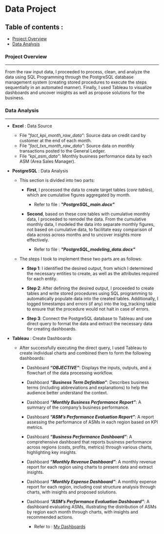 # Data Project
## Table of contents :
- [Project Overview](#project-overview)
- [Data Analysis](#data-analysis)


### Project Overview
--- 
From the raw input data, I proceeded to process, clean, and analyze the data using SQL Programming through the PostgreSQL database       management system (creating stored procedures to execute the steps sequentially in an automated manner). Finally, I used Tableau to      visualize dashboards and uncover insights as well as propose solutions for the business.

### Data Analysis
---
- **Excel** : Data Source
  - File *"fact_kpi_month_raw_data"*: Source data on credit card by customer at the end of each month.
  - File *"fact_txn_month_raw_data"*: Source data on monthly transactions posted to the General Ledger.
  - File *"kpi_asm_data"*: Monthly business performance data by each ASM (Area Sales Manager).
    
- **PostgreSQL** : Data Analysis 
  
  - This section is divided into two parts:
    - **First**, I processed the data to create target tables (*core tables*), which are cumulative figures aggregated by month.
      - Refer to file : ***"PostgreSQL_main.docx"***
    
    - **Second**, based on these core tables with cumulative monthly data, I proceeded to remodel the data. From the cumulative monthly        data, I modeled the data into separate monthly figures, not based on cumulative data, to facilitate easy comparison of data across
      across months and to uncover insights more effectively.
      - Refer to file : ***"PostgreSQL_modeling_data.docx"***
      
  - The steps I took to implement these two parts are as follows:
    - **Step 1**: I identified the desired output, from which I determined the necessary entities to create, as well as the attributes         required for each entity.
          
    - **Step 2**: After defining the desired output, I proceeded to create tables and write stored procedures using SQL programming to         automatically populate data into the created tables. Additionally, I logged timestamps and errors (if any) into the log_tracking         table to ensure that the procedure would not halt in case of errors.

    - **Step 3**: Connect the PostgreSQL database to Tableau and use direct query to format the data and extract the necessary data for        creating dashboards.

- **Tableau** : Create Dashboards
  - After successfully executing the direct query, I used Tableau to create individual charts and combined them to form the following    dashboards:

    - Dashboard ***“OBJECTIVE”***: Displays the inputs, outputs, and a flowchart of the data processing workflow.
    - Dashboard ***“Business Term Definition”***: Describes business terms (including abbreviations and explanations) to help the audience better understand the context.
    - Dashboard ***“Monthly Business Performance Report”***: A summary of the company’s business performance.
    - Dashboard ***“ASM’s Performance Evaluation Report”***: A report assessing the performance of ASMs in each region based on KPI metrics.
    - Dashboard ***“Business Performance Dashboard”***: A comprehensive dashboard that reports business performance across regions (costs, profits, metrics) through various charts, highlighting key insights.
    - Dashboard ***“Monthly Revenue Dashboard”***: A monthly revenue report for each region using charts to present data and extract insights.
    - Dashboard ***“Monthly Expense Dashboard”***: A monthly expense report for each region, including cost structure analysis through charts, with insights and proposed solutions.
    - Dashboard ***“ASM’s Performance Evaluation Dashboard”***: A dashboard evaluating ASMs, illustrating the distribution of ASMs by region each month through charts, with insights and recommended actions.
            

       - Refer to : [My Dashboards](https://public.tableau.com/shared/TCDPPZMWY?:display_count=n&:origin=viz_share_link)




